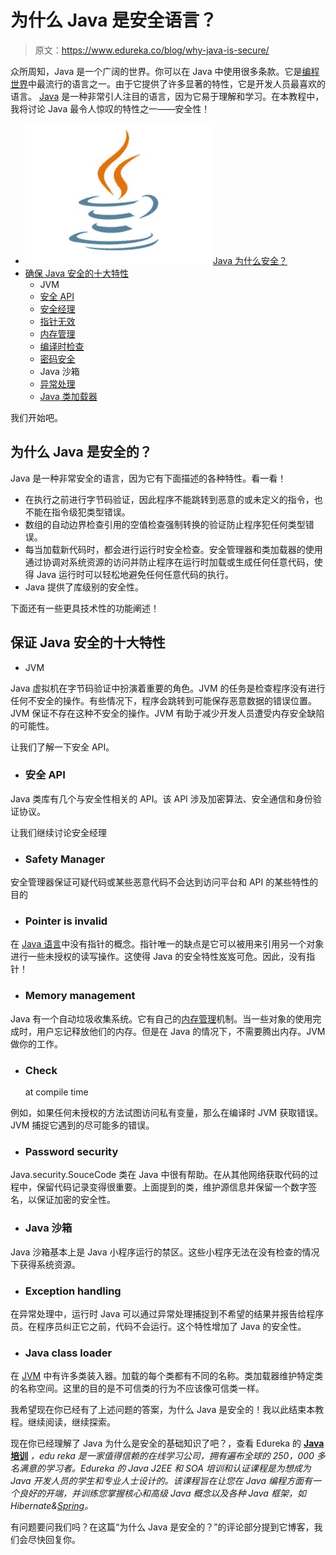 # 为什么 Java 是安全语言？

> 原文：<https://www.edureka.co/blog/why-java-is-secure/>

众所周知，Java 是一个广阔的世界。你可以在 Java 中使用很多条款。它是[编程世界](https://www.edureka.co/blog/top-10-programming-languages/)中最流行的语言之一。由于它提供了许多显著的特性，它是开发人员最喜欢的语言。 [Java](https://www.edureka.co/blog/what-is-java/) 是一种非常引人注目的语言，因为它易于理解和学习。在本教程中，我将讨论 Java 最令人惊叹的特性之一——安全性！

*   [![Image-Why Java is secure- Edureka](img/d97c5b99344b5e2d1f20c72f3fda8417.png)Java 为什么安全？](#WhyJavaissecure?)
*   [确保 Java 安全的十大特性](#features)
    *   JVM
    *   [安全 API](#SecurityAPI's)
    *   [安全经理](#Securitymanager)
    *   [指针无效](#pointer)
    *   [内存管理](#memory)
    *   [编译时检查](#compiletime)
    *   [密码安全](#security)
    *   Java 沙箱
    *   [异常处理](#exceptionhandling)
    *   [Java 类加载器](#classloader)

我们开始吧。

## **为什么 Java 是安全的？**

Java 是一种非常安全的语言，因为它有下面描述的各种特性。看一看！

*   在执行之前进行字节码验证，因此程序不能跳转到恶意的或未定义的指令，也不能在指令级犯类型错误。
*   数组的自动边界检查引用的空值检查强制转换的验证防止程序犯任何类型错误。
*   每当加载新代码时，都会进行运行时安全检查。安全管理器和类加载器的使用通过协调对系统资源的访问并防止程序在运行时加载或生成任何任意代码，使得 Java 运行时可以轻松地避免任何任意代码的执行。
*   Java 提供了库级别的安全性。

下面还有一些更具技术性的功能阐述！

## **保证 Java 安全的十大特性**

*   JVM

Java 虚拟机在字节码验证中扮演着重要的角色。JVM 的任务是检查程序没有进行任何不安全的操作。有些情况下，程序会跳转到可能保存恶意数据的错误位置。JVM 保证不存在这种不安全的操作。JVM 有助于减少开发人员遭受内存安全缺陷的可能性。

让我们了解一下安全 API。

*   ### **安全 API**

Java 类库有几个与安全性相关的 API。该 API 涉及加密算法、安全通信和身份验证协议。

让我们继续讨论安全经理

*   ### **Safety Manager**

安全管理器保证可疑代码或某些恶意代码不会达到访问平台和 API 的某些特性的目的

*   ### **Pointer is invalid**

在 [Java 语言](https://www.edureka.co/blog/java-tutorial/)中没有指针的概念。指针唯一的缺点是它可以被用来引用另一个对象进行一些未授权的读写操作。这使得 Java 的安全特性岌岌可危。因此，没有指针！

*   ### **Memory management**

Java 有一个自动垃圾收集系统。它有自己的[内存管理](https://www.edureka.co/blog/java-memory-allocation)机制。当一些对象的使用完成时，用户忘记释放他们的内存。但是在 Java 的情况下，不需要腾出内存。JVM 做你的工作。

*   ### **Check**

    at compile time

例如，如果任何未授权的方法试图访问私有变量，那么在编译时 JVM 获取错误。JVM 捕捉它遇到的尽可能多的错误。

*   ### **Password security**

Java.security.SouceCode 类在 Java 中很有帮助。在从其他网络获取代码的过程中，保留代码记录变得很重要。上面提到的类，维护源信息并保留一个数字签名，以保证加密的安全性。

*   ### Java 沙箱

Java 沙箱基本上是 Java 小程序运行的禁区。这些小程序无法在没有检查的情况下获得系统资源。

*   ### **Exception handling**

在异常处理中，运行时 Java 可以通过异常处理捕捉到不希望的结果并报告给程序员。在程序员纠正它之前，代码不会运行。这个特性增加了 Java 的安全性。

*   ### **Java class loader**

在 [JVM](https://www.edureka.co/blog/java-virtual-machine/) 中有许多类装入器。加载的每个类都有不同的名称。类加载器维护特定类的名称空间。这里的目的是不可信类的行为不应该像可信类一样。

我希望现在你已经有了上述问题的答案，为什么 Java 是安全的！我以此结束本教程。继续阅读，继续探索。

现在你已经理解了 Java 为什么是安全的基础知识了吧？，查看 Edureka 的  [**Java 培训**](https://www.edureka.co/java-j2ee-soa-training) *，edu reka 是一家值得信赖的在线学习公司，拥有遍布全球的 250，000 多名满意的学习者。Edureka 的 Java J2EE 和 SOA 培训和认证课程是为想成为 Java 开发人员的学生和专业人士设计的。该课程旨在让您在 Java 编程方面有一个良好的开端，并训练您掌握核心和高级 Java 概念以及各种 Java 框架，如 Hibernate&[Spring](https://spring.io/projects/spring-framework)。*

有问题要问我们吗？在这篇“为什么 Java 是安全的？”的评论部分提到它博客，我们会尽快回复你。